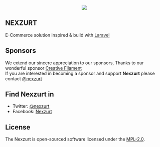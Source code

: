 <p align="center"><img src="http://www.creativefilament.com/assets/images/nexzurt-github.png"></p>

## NEXZURT

E-Commerce solution inspired & build with [Laravel](https://laravel.com/)

## Sponsors

We extend our sincere appreciation to our sponsors, Thanks to our wonderful sponsor [Creative Filament](http://www.creativefilament.com/)  
If you are interested in becoming a sponsor and support **Nexzurt** please contact [@nexzurt](https://twitter.com/nexzurt)

## Find Nexzurt in

- Twitter: [@nexzurt](https://twitter.com/nexzurt)
- Facebook: [Nexzurt](https://www.facebook.com/Nexzurt-1684712575170420/)

## License

The Nexzurt is open-sourced software licensed under the [MPL-2.0](https://choosealicense.com/licenses/mpl-2.0/).

